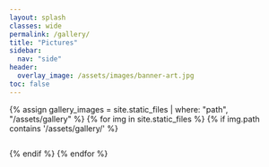 ```yaml
---
layout: splash
classes: wide
permalink: /gallery/
title: "Pictures"
sidebar:
  nav: "side"
header:
  overlay_image: /assets/images/banner-art.jpg
toc: false
---
```


<section class="page__content">

  <div class="image-gallery">
    {% assign gallery_images = site.static_files | where: "path", "/assets/gallery" %}
    {% for img in site.static_files %}
      {% if img.path contains '/assets/gallery/' %}
        <figure>
          <a href="{{ img.path | relative_url }}">
            <img src="{{ img.path | relative_url }}" alt="">
          </a>
        </figure>
      {% endif %}
    {% endfor %}
  </div>
</section>